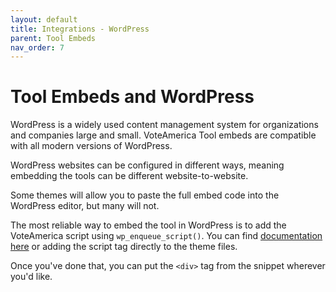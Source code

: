 ```yaml
---
layout: default
title: Integrations - WordPress
parent: Tool Embeds
nav_order: 7
---
```


# Tool Embeds and WordPress

WordPress is a widely used content management system for organizations and companies large and small. VoteAmerica Tool embeds are compatible with all modern versions of WordPress.

WordPress websites can be configured in different ways, meaning embedding the tools can be different website-to-website.

Some themes will allow you to paste the full embed code into the WordPress editor, but many will not.

The most reliable way to embed the tool in WordPress is to add the VoteAmerica script using `wp_enqueue_script()`. You can find [documentation here](https://developer.wordpress.org/reference/functions/wp_enqueue_script/) or adding the script tag directly to the theme files.

Once you've done that, you can put the `<div>` tag from the snippet wherever you'd like.


